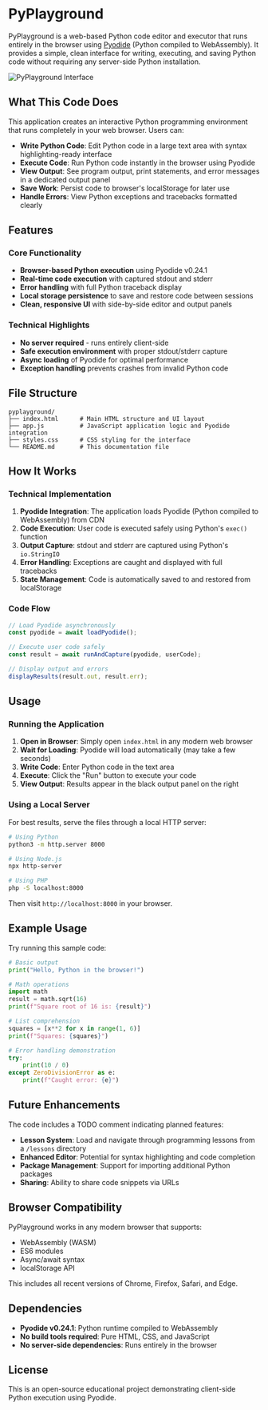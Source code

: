 # PyPlayground

PyPlayground is a web-based Python code editor and executor that runs entirely in the browser using [Pyodide](https://pyodide.org/) (Python compiled to WebAssembly). It provides a simple, clean interface for writing, executing, and saving Python code without requiring any server-side Python installation.

![PyPlayground Interface](https://github.com/user-attachments/assets/a799149d-320e-4a5b-8ad5-d259ffbad4fa)

## What This Code Does

This application creates an interactive Python programming environment that runs completely in your web browser. Users can:

- **Write Python Code**: Edit Python code in a large text area with syntax highlighting-ready interface
- **Execute Code**: Run Python code instantly in the browser using Pyodide
- **View Output**: See program output, print statements, and error messages in a dedicated output panel
- **Save Work**: Persist code to browser's localStorage for later use
- **Handle Errors**: View Python exceptions and tracebacks formatted clearly

## Features

### Core Functionality
- **Browser-based Python execution** using Pyodide v0.24.1
- **Real-time code execution** with captured stdout and stderr
- **Error handling** with full Python traceback display
- **Local storage persistence** to save and restore code between sessions
- **Clean, responsive UI** with side-by-side editor and output panels

### Technical Highlights
- **No server required** - runs entirely client-side
- **Safe execution environment** with proper stdout/stderr capture
- **Async loading** of Pyodide for optimal performance
- **Exception handling** prevents crashes from invalid Python code

## File Structure

```
pyplayground/
├── index.html      # Main HTML structure and UI layout
├── app.js          # JavaScript application logic and Pyodide integration
├── styles.css      # CSS styling for the interface
└── README.md       # This documentation file
```

## How It Works

### Technical Implementation

1. **Pyodide Integration**: The application loads Pyodide (Python compiled to WebAssembly) from CDN
2. **Code Execution**: User code is executed safely using Python's `exec()` function
3. **Output Capture**: stdout and stderr are captured using Python's `io.StringIO`
4. **Error Handling**: Exceptions are caught and displayed with full tracebacks
5. **State Management**: Code is automatically saved to and restored from localStorage

### Code Flow

```javascript
// Load Pyodide asynchronously
const pyodide = await loadPyodide();

// Execute user code safely
const result = await runAndCapture(pyodide, userCode);

// Display output and errors
displayResults(result.out, result.err);
```

## Usage

### Running the Application

1. **Open in Browser**: Simply open `index.html` in any modern web browser
2. **Wait for Loading**: Pyodide will load automatically (may take a few seconds)
3. **Write Code**: Enter Python code in the text area
4. **Execute**: Click the "Run" button to execute your code
5. **View Output**: Results appear in the black output panel on the right

### Using a Local Server

For best results, serve the files through a local HTTP server:

```bash
# Using Python
python3 -m http.server 8000

# Using Node.js
npx http-server

# Using PHP
php -S localhost:8000
```

Then visit `http://localhost:8000` in your browser.

## Example Usage

Try running this sample code:

```python
# Basic output
print("Hello, Python in the browser!")

# Math operations
import math
result = math.sqrt(16)
print(f"Square root of 16 is: {result}")

# List comprehension
squares = [x**2 for x in range(1, 6)]
print(f"Squares: {squares}")

# Error handling demonstration
try:
    print(10 / 0)
except ZeroDivisionError as e:
    print(f"Caught error: {e}")
```

## Future Enhancements

The code includes a TODO comment indicating planned features:

- **Lesson System**: Load and navigate through programming lessons from a `/lessons` directory
- **Enhanced Editor**: Potential for syntax highlighting and code completion
- **Package Management**: Support for importing additional Python packages
- **Sharing**: Ability to share code snippets via URLs

## Browser Compatibility

PyPlayground works in any modern browser that supports:
- WebAssembly (WASM)
- ES6 modules
- Async/await syntax
- localStorage API

This includes all recent versions of Chrome, Firefox, Safari, and Edge.

## Dependencies

- **Pyodide v0.24.1**: Python runtime compiled to WebAssembly
- **No build tools required**: Pure HTML, CSS, and JavaScript
- **No server-side dependencies**: Runs entirely in the browser

## License

This is an open-source educational project demonstrating client-side Python execution using Pyodide.
